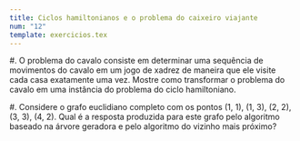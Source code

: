 ```yaml
---
title: Ciclos hamiltonianos e o problema do caixeiro viajante
num: "12"
template: exercicios.tex
---
```


#.  O problema do cavalo consiste em determinar uma sequência de movimentos do
    cavalo em um jogo de xadrez de maneira que ele visite cada casa exatamente
    uma vez. Mostre como transformar o problema do cavalo em uma instância do
    problema do ciclo hamiltoniano.

#.  Considere o grafo euclidiano completo com os pontos (1, 1), (1, 3), (2, 2),
    (3, 3), (4, 2). Qual é a resposta produzida para este grafo pelo algoritmo
    baseado na árvore geradora e pelo algoritmo do vizinho mais próximo?

<!-- vim: set spell spelllang=pt_br: -->
